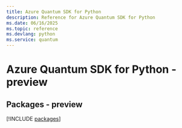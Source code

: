 ```yaml
---
title: Azure Quantum SDK for Python
description: Reference for Azure Quantum SDK for Python
ms.date: 06/16/2025
ms.topic: reference
ms.devlang: python
ms.service: quantum
---
```

# Azure Quantum SDK for Python - preview
## Packages - preview
[!INCLUDE [packages](quantum-index.md)]